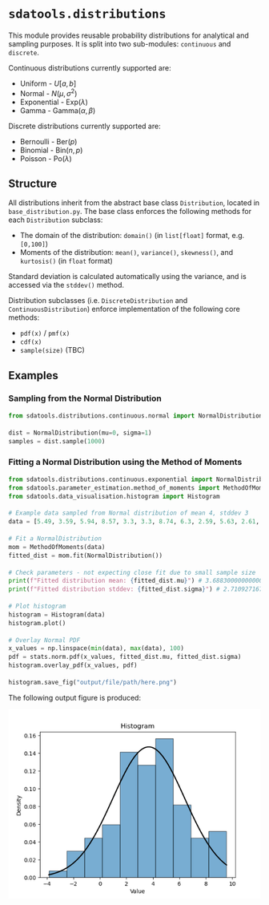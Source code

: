 # `sdatools.distributions`

This module provides reusable probability distributions for analytical and sampling purposes. It is split into two sub-modules: `continuous` and `discrete`.

Continuous distributions currently supported are:

- Uniform - $U[a, b]$
- Normal - $N(\mu,\sigma^2)$
- Exponential - $\text{Exp}(\lambda)$
- Gamma - $\text{Gamma}(\alpha, \beta)$

Discrete distributions currently supported are:

- Bernoulli - $\text{Ber}(p)$
- Binomial - $\text{Bin}(n, p)$
- Poisson - $\text{Po}(\lambda)$

## Structure

All distributions inherit from the abstract base class `Distribution`, located in `base_distribution.py`. The base class enforces the following methods for each `Distribution` subclass:

- The domain of the distribution: `domain()` (in `list[float]` format, e.g. `[0,100]`)
- Moments of the distribution: `mean()`, `variance()`, `skewness()`, and `kurtosis()` (in `float` format)

Standard deviation is calculated automatically using the variance, and is accessed via the `stddev()` method.

Distribution subclasses (i.e. `DiscreteDistribution` and `ContinuousDistribution`) enforce implementation of the following core methods:

- `pdf(x)` / `pmf(x)`
- `cdf(x)`
- `sample(size)` (TBC)

## Examples

### Sampling from the Normal Distribution

```python
from sdatools.distributions.continuous.normal import NormalDistribution

dist = NormalDistribution(mu=0, sigma=1)
samples = dist.sample(1000)
```

### Fitting a Normal Distribution using the Method of Moments

```python
from sdatools.distributions.continuous.exponential import NormalDistribution
from sdatools.parameter_estimation.method_of_moments import MethodOfMoments
from sdatools.data_visualisation.histogram import Histogram

# Example data sampled from Normal distribution of mean 4, stddev 3
data = [5.49, 3.59, 5.94, 8.57, 3.3, 3.3, 8.74, 6.3, 2.59, 5.63, 2.61, 2.6, 4.73, -1.74, -1.17, 2.31, 0.96, 4.94, 1.28, -0.24, 8.4, 3.32, 4.2, -0.27, 2.37, 4.33, 0.55, 5.13, 2.2, 3.12, 2.19, 9.56, 3.96, 0.83, 6.47, 0.34, 4.63, -1.88, 0.02, 4.59, 6.22, 4.51, 3.65, 3.1, -0.44, 1.84, 2.62, 7.17, 5.03, -1.29, 4.97, 2.84, 1.97, 5.84, 7.09, 6.79, 1.48, 3.07, 4.99, 6.93, 2.56, 3.44, 0.68, 0.41, 6.44, 8.07, 3.78, 7.01, 5.08, 2.06, 5.08, 8.61, 3.89, 8.69, -3.86, 6.47, 4.26, 3.1, 4.28, -1.96, 3.34, 5.07, 8.43, 2.45, 1.57, 2.49, 6.75, 4.99, 2.41, 5.54, 4.29, 6.91, 1.89, 3.02, 2.82, -0.39, 4.89, 4.78, 4.02, 3.3]
 
# Fit a NormalDistribution
mom = MethodOfMoments(data)
fitted_dist = mom.fit(NormalDistribution())

# Check parameters - not expecting close fit due to small sample size
print(f"Fitted distribution mean: {fitted_dist.mu}") # 3.6883000000000004
print(f"Fitted distribution stddev: {fitted_dist.sigma}") # 2.71092716796302

# Plot histogram
histogram = Histogram(data)
histogram.plot()

# Overlay Normal PDF
x_values = np.linspace(min(data), max(data), 100)
pdf = stats.norm.pdf(x_values, fitted_dist.mu, fitted_dist.sigma)
histogram.overlay_pdf(x_values, pdf)

histogram.save_fig("output/file/path/here.png")
```

The following output figure is produced:

<picture align="center">
  <source media="(prefers-color-scheme: dark)" srcset="fig1.png">
  <img alt="Histogram of Normally distributed data with Normal PDF overlay" src="fig1.png">
</picture>